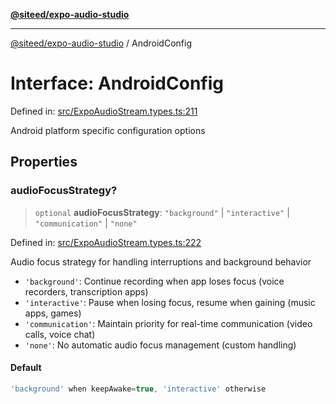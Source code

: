[**@siteed/expo-audio-studio**](../README.md)

***

[@siteed/expo-audio-studio](../README.md) / AndroidConfig

# Interface: AndroidConfig

Defined in: [src/ExpoAudioStream.types.ts:211](https://github.com/deeeed/expo-audio-stream/blob/cbd4a23f12073e71995f65e1ad122e720eefa920/packages/expo-audio-studio/src/ExpoAudioStream.types.ts#L211)

Android platform specific configuration options

## Properties

### audioFocusStrategy?

> `optional` **audioFocusStrategy**: `"background"` \| `"interactive"` \| `"communication"` \| `"none"`

Defined in: [src/ExpoAudioStream.types.ts:222](https://github.com/deeeed/expo-audio-stream/blob/cbd4a23f12073e71995f65e1ad122e720eefa920/packages/expo-audio-studio/src/ExpoAudioStream.types.ts#L222)

Audio focus strategy for handling interruptions and background behavior

- `'background'`: Continue recording when app loses focus (voice recorders, transcription apps)
- `'interactive'`: Pause when losing focus, resume when gaining (music apps, games)
- `'communication'`: Maintain priority for real-time communication (video calls, voice chat)
- `'none'`: No automatic audio focus management (custom handling)

#### Default

```ts
'background' when keepAwake=true, 'interactive' otherwise
```
